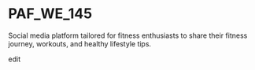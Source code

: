 # PAF_WE_145
Social media platform tailored for fitness enthusiasts to share their fitness journey, workouts, and healthy  lifestyle tips.

edit